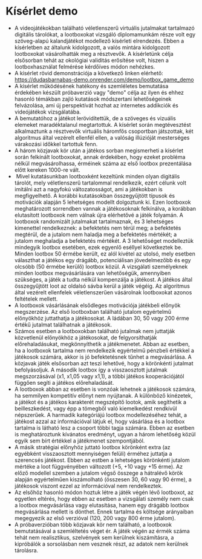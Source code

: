 # Kísérlet demo

- A videojátékokban található véletlenszerű virtuális jutalmakat tartalmazó digitális tárolókat, a lootboxokat vizsgáló diplomamunkám része volt egy szöveg-alapú kalandjátékot modellező kísérleti elrendezés. Ebben a kísérletben az általunk kidolgozott, a valós mintára kidolgozott lootboxokat vásárolhatták meg a résztvevők. A kísérletünk célja elsősorban tehát az okológiai validitás erősítése volt, hiszen a lootboxhasználat felmérése kérdőíves módon nehézkes.
- A kísérlet rövid demonstrációja a következő linken elérhető: https://dudasbarnabas-demo.onrender.com/demo/lootbox_game_demo
- A kísérlet működésének hatékony és szemléletes bemutatása érdekében készült próbaverzió vagy "demo" célja az ilyen és ehhez hasonló témákban zajló kutatások módszertani lehetőségeinek felvázolása, ami új perspektívát hozhat az internetes addikciók és videójátékok vizsgálatába.
- A bemutatóhoz a játékot lerövidítettük, de a szöveges és vizuális elemeket maradéktalanul megtartottuk. A kísérlet során megtévesztést alkalmaztunk a résztvevők virtuális háromfős csoportban játszottak, két algoritmus által vezérelt ellenfél ellen, a valóság illúzióját mesterséges várakozási időkkel tartottuk fenn. <!---A kísérlet alapját a közjavak játék adja, az algoritmus által vezérelt ellenfelek meghatározott magas vagy alacsony kooperációjú stratégia szerint kontributálnak minden körben. A próbaverzióban két link elérhető, ami lehetővé teszi, hogy a játék során használt két eltérő stratégiát az érdeklődők kipróbálhassák. Az egyes játékos (a P1-el jelölt linken) a szimulált magas kooperációjú csoportban, a kettes játékos (a P2-vel jelölt linken) a szimulált alacsony kooperációjú csoportban játszhat.--->
- A három közjavak kör után a játékos sorban megismerheti a kísérlet során felkínált lootboxokat, annak érdekében, hogy ezeket probléma nélkül megvásárolhassa, érméinek száma az első lootbox prezentálása előtt kereken 1000-re vált.
-  Mivel kutatásunkban lootboxként kezeltünk minden olyan digitális tárolót, mely véletlenszerű tartalommal rendelkezik, ezért célunk volt imitálni azt a nagyfokú változatosságot, ami a játékokban is megfigyelhető. A korábbi kutatásokban összegyűjtött típusok és motivációk alapján 5 lehetséges modellt dolgoztunk ki. Ezen lootboxok meghatározott sorrendben vannak a játékosoknak felkínálva, a korábban elutasított lootboxok nem válnak újra elérhetővé a játék folyamán. A lootboxok randomizált jutalmakat tartalmaznak, és 3 lehetséges kimenettel rendelkeznek: a befektetés nem térül meg; a befektetés megtérül, de a jutalom nem haladja meg a befektetés mértékét; a jutalom meghaladja a befektetés mértékét. A 3 lehetőséget modelleztük mindegyik lootbox esetében, ezek egyenlő eséllyel következtek be. Minden lootbox 50 érmébe került, ez alól kivétel az utolsó, mely esetben választhat a játékos egy drágább, potenciálisan jövedelmezőbb és egy olcsóbb (50 érmébe kerülő) lootbox közül. A vizsgálati személyeknek minden lootbox megvásárlására van lehetőségük, amennyiben szükséges, a játék a tudta nélkül kompenzálja a játékost. A játékos által összegyűjtött loot az oldalsó sávba kerül a játék végéig. Az algoritmus által vezérelt ellenfelek véletlenszerűen vásárolnak lootboxokat azonos feltételek mellett.
- A lootboxok vásárlásának elsődleges motivációja játékbeli előnyök megszerzése. Az első lootboxban található jutalom egyértelmű előnyökhöz juttathatja a játékosokat. A ládában 30, 50 vagy 200 érme értékű jutalmat találhatnak a játékosok.
- Számos esetben a lootboxokban található jutalmak nem juttatják közvetlenül előnyökhöz a játékosokat, de felgyorsíthatják előrehaladásukat, megkönnyíthetik a játékmenetet. Abban az esetben, ha a lootboxok tartalma nem rendelkezik egyértelmű pénzbeli értékkel a játékosok számára, akkor is jó befektetésnek tűnhet a megvásárlása. A közjavak játék elsősorban azt teszi lehetővé, hogy a körönkénti jutalmat befolyásoljuk. A második lootbox így a visszaosztott jutalmak megszorzásával (x1, x1,05 vagy x1,1), a többi játékos kooperációjától függően segíti a játékos előrehaladását.
- A lootboxok abban az esetben is vonzóak lehetnek a játékosok számára, ha semmilyen kompetitív előnyt nem nyújtanak. A különböző kinézetek, a játékot és a játékos karakterét megszépítő lootok, amik segíthetik a beilleszkedést, vagy épp a tömegből való kiemelkedést rendkívül népszerűek. A harmadik kategóriájú lootbox modellezéséhez tehát, a játékost azzal az információval látjuk el, hogy vásárlása és a lootbox tartalma is látható lesz a csoport többi tagja számára. Ebben az esetben is meghatároztunk kívánatos eredményt, ugyan a három lehetőség közül egyik sem bírt értékkel a játékmenet szempontjából.
- A másik stratégiai előnyhöz juttató lootbox körönként extra (az egyébként visszaosztott mennyiségen felüli) érméhez juttatja a szerencsés játékost. Ebben az estben a lehetséges körönkénti jutalom mértéke a loot függvényében változott (+5, +10 vagy +15 érme). Az előző modellel szemben a jutalom végső összege a hátralévő körök alapján egyértelműen kiszámolható (összesen 30, 60 vagy 90 érme), a játékosok viszont ezzel az információval nem rendelkeztek.
- Az elsőhöz hasonló módon hoztuk létre a játék végén lévő lootboxot, az egyetlen eltérés, hogy ebben az esetben a vizsgálati személy nem csak a lootbox megvásárlása vagy elutasítása, hanem egy drágább lootbox megvásárlása mellett is dönthet. Ennek tartalma és költsége arányaiban megegyezik az első verzióval (120, 200 vagy 800 érme jutalom).
- A próbaverzióban több közjavak kör nem található, a lootboxok bemutatásával a szemléltetés véget ér. A játék végén az érmék száma tehát nem realisztikus, szelvények sem kerülnek kiszámításra, a kipróbálók a sorsolásban nem vesznek részt, az adatok nem kerülnek tárolásra.
